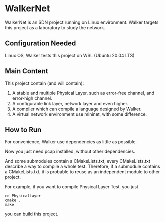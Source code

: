 # WalkerNet

WalkerNet is an SDN project running on Linux environment.
Walker targets this project as a laboratory to study the network.

## Configuration Needed
Linux OS, Walker tests this project on WSL (Ubuntu 20.04 LTS)

## Main Content

This project contain (and will contain):

1. A stable and multiple Physical Layer, such as error-free channel, and error-high channel.
2. A configurable link layer, network layer and even higher.
3. A compiler which can compile a language designed by Walker.
4. A virtual network environment use mininet, with some difference.

## How to Run

For convenience, Walker use dependencies as little as possible. 

Now you just need pcap installed, without other dependencies.

And some submodules contain a CMakeLists.txt, every CMakeLists.txt describe a way to compile a whole test.
Therefore, if a submodule contains a CMakeLists.txt, it is probable to reuse as an independent module to other project.

For example, if you want to compile Physical Layer Test.
you just 
```shell
cd PhysicalLayer
cmake .
make 
```
you can build this project.
